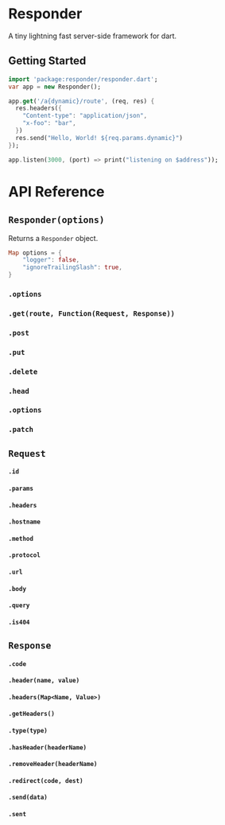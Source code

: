 # Responder
A tiny lightning fast server-side framework for dart.
## Getting Started
```dart
import 'package:responder/responder.dart';
var app = new Responder();

app.get('/a{dynamic}/route', (req, res) {
  res.headers({
    "Content-type": "application/json",
    "x-foo": "bar",
  })
  res.send("Hello, World! ${req.params.dynamic}")
});

app.listen(3000, (port) => print("listening on $address"));
```
# API Reference
## `Responder(options)`
Returns a `Responder` object.
```dart
Map options = {
    "logger": false,
    "ignoreTrailingSlash": true,
}
```
### `.options`
### `.get(route, Function(Request, Response))`
### `.post`
### `.put`
### `.delete`
### `.head`
### `.options`
### `.patch`
## `Request`
#### `.id`
#### `.params`
#### `.headers`
#### `.hostname`
#### `.method`
#### `.protocol`
#### `.url`
#### `.body`
#### `.query`
#### `.is404`
## `Response`
#### `.code`
#### `.header(name, value)`
#### `.headers(Map<Name, Value>)`
#### `.getHeaders()`
#### `.type(type)`
#### `.hasHeader(headerName)`
#### `.removeHeader(headerName)`
#### `.redirect(code, dest)`
#### `.send(data)`
#### `.sent`